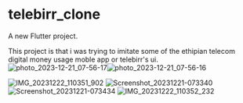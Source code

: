 # telebirr_clone

A new Flutter project.

This project is that i was trying to imitate some of the ethipian telecom digital money usage moble app or telebirr's ui.
![photo_2023-12-21_07-56-17](https://github.com/Abu107/imitateTelebirr/assets/137253696/0483deb8-ea69-4255-8123-7083ad906377)![photo_2023-12-21_07-56-16](https://github.com/Abu107/imitateTelebirr/assets/137253696/abda41f4-5a2b-4d78-addf-105377f6649b)

![IMG_20231222_110351_902](https://github.com/Abu107/imitateTelebirr/assets/137253696/54ca3e3e-fe20-40fa-bd7a-9383c652c2a9|width=300)
![Screenshot_20231221-073340](https://github.com/Abu107/imitateTelebirr/assets/137253696/49850cd5-8916-46e9-80cf-6d5962f40788)
![Screenshot_20231221-073434](https://github.com/Abu107/imitateTelebirr/assets/137253696/8a3bf150-44e0-45f9-a90d-a7a1a6b0bb9d)
![IMG_20231222_110352_232](https://github.com/Abu107/imitateTelebirr/assets/137253696/627bd43a-7b07-4207-aae8-47e19338016a)
